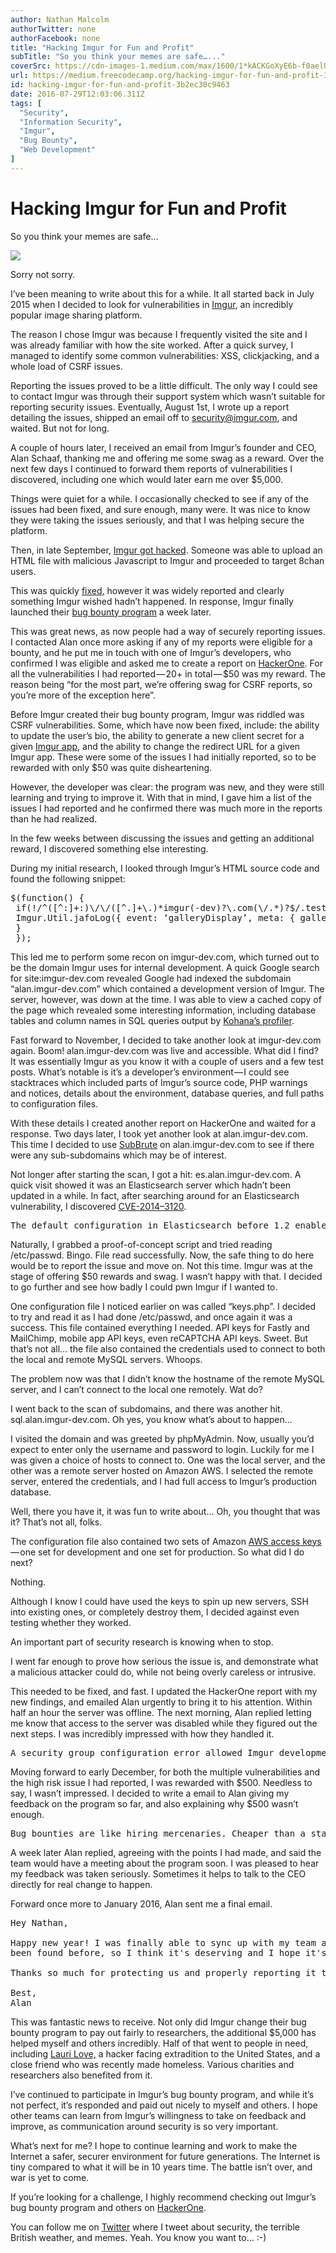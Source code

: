 ```yaml
---
author: Nathan Malcolm
authorTwitter: none
authorFacebook: none
title: "Hacking Imgur for Fun and Profit"
subTitle: "So you think your memes are safe…..."
coverSrc: https://cdn-images-1.medium.com/max/1600/1*kACKGoXyE6b-f0aelUSF4Q.jpeg
url: https://medium.freecodecamp.org/hacking-imgur-for-fun-and-profit-3b2ec30c9463
id: hacking-imgur-for-fun-and-profit-3b2ec30c9463
date: 2016-07-29T12:03:06.311Z
tags: [
  "Security",
  "Information Security",
  "Imgur",
  "Bug Bounty",
  "Web Development"
]
---
```

# Hacking Imgur for Fun and Profit

So you think your memes are safe…



![](https://cdn-images-1.medium.com/max/1600/1*kACKGoXyE6b-f0aelUSF4Q.jpeg)

Sorry not sorry.



I’ve been meaning to write about this for a while. It all started back in July 2015 when I decided to look for vulnerabilities in [Imgur](http://imgur.com/), an incredibly popular image sharing platform.

The reason I chose Imgur was because I frequently visited the site and I was already familiar with how the site worked. After a quick survey, I managed to identify some common vulnerabilities: XSS, clickjacking, and a whole load of CSRF issues.

Reporting the issues proved to be a little difficult. The only way I could see to contact Imgur was through their support system which wasn’t suitable for reporting security issues. Eventually, August 1st, I wrote up a report detailing the issues, shipped an email off to security@imgur.com, and waited. But not for long.

A couple of hours later, I received an email from Imgur’s founder and CEO, Alan Schaaf, thanking me and offering me some swag as a reward. Over the next few days I continued to forward them reports of vulnerabilities I discovered, including one which would later earn me over $5,000.

Things were quiet for a while. I occasionally checked to see if any of the issues had been fixed, and sure enough, many were. It was nice to know they were taking the issues seriously, and that I was helping secure the platform.

Then, in late September, [Imgur got hacked](https://www.reddit.com/r/technology/comments/3lw2g6/imgur_is_being_used_to_create_a_botnet_and_ddos/). Someone was able to upload an HTML file with malicious Javascript to Imgur and proceeded to target 8chan users.

This was quickly [fixed,](http://blog.imgur.com/2015/09/22/imgur-vulnerability-patched/) however it was widely reported and clearly something Imgur wished hadn’t happened. In response, Imgur finally launched their [bug bounty program](http://blog.imgur.com/2015/09/30/imgurs-security-bug-bounty-program/) a week later.

This was great news, as now people had a way of securely reporting issues. I contacted Alan once more asking if any of my reports were eligible for a bounty, and he put me in touch with one of Imgur’s developers, who confirmed I was eligible and asked me to create a report on [HackerOne](https://hackerone.com/imgur). For all the vulnerabilities I had reported — 20+ in total — $50 was my reward. The reason being “for the most part, we’re offering swag for CSRF reports, so you’re more of the exception here”.

Before Imgur created their bug bounty program, Imgur was riddled was CSRF vulnerabilities. Some, which have now been fixed, include: the ability to update the user’s bio, the ability to generate a new client secret for a given [Imgur app,](https://imgur.com/account/settings/apps) and the ability to change the redirect URL for a given Imgur app. These were some of the issues I had initially reported, so to be rewarded with only $50 was quite disheartening.

However, the developer was clear: the program was new, and they were still learning and trying to improve it. With that in mind, I gave him a list of the issues I had reported and he confirmed there was much more in the reports than he had realized.

In the few weeks between discussing the issues and getting an additional reward, I discovered something else interesting.

During my initial research, I looked through Imgur’s HTML source code and found the following snippet:

<pre name="788a" id="788a" class="graf graf--pre graf-after--p">$(function() {  
 if(!/^([^:]+:)\/\/([^.]+\.)*imgur(-dev)?\.com(\/.*)?$/.test(document.referrer)) {  
 Imgur.Util.jafoLog({ event: ‘galleryDisplay’, meta: { gallerySort: ‘viral’, galleryType: ‘hot’ }});  
 }  
 });</pre>

This led me to perform some recon on imgur-dev.com, which turned out to be the domain Imgur uses for internal development. A quick Google search for site:imgur-dev.com revealed Google had indexed the subdomain “alan.imgur-dev.com” which contained a development version of Imgur. The server, however, was down at the time. I was able to view a cached copy of the page which revealed some interesting information, including database tables and column names in SQL queries output by [Kohana’s profiler](https://kohanaframework.org/3.1/guide/kohana/profiling).

Fast forward to November, I decided to take another look at imgur-dev.com again. Boom! alan.imgur-dev.com was live and accessible. What did I find? It was essentially Imgur as you know it with a couple of users and a few test posts. What’s notable is it’s a developer’s environment — I could see stacktraces which included parts of Imgur’s source code, PHP warnings and notices, details about the environment, database queries, and full paths to configuration files.

With these details I created another report on HackerOne and waited for a response. Two days later, I took yet another look at alan.imgur-dev.com. This time I decided to use [SubBrute](https://github.com/TheRook/subbrute) on alan.imgur-dev.com to see if there were any sub-subdomains which may be of interest.

Not longer after starting the scan, I got a hit: es.alan.imgur-dev.com. A quick visit showed it was an Elasticsearch server which hadn’t been updated in a while. In fact, after searching around for an Elasticsearch vulnerability, I discovered [CVE-2014–3120](https://www.cve.mitre.org/cgi-bin/cvename.cgi?name=2014-3120).

<pre name="f686" id="f686" class="graf graf--pre graf-after--p">The default configuration in Elasticsearch before 1.2 enables dynamic scripting, which allows remote attackers to execute arbitrary MVEL expressions and Java code via the source parameter to _search.</pre>

Naturally, I grabbed a proof-of-concept script and tried reading /etc/passwd. Bingo. File read successfully. Now, the safe thing to do here would be to report the issue and move on. Not this time. Imgur was at the stage of offering $50 rewards and swag. I wasn’t happy with that. I decided to go further and see how badly I could pwn Imgur if I wanted to.

One configuration file I noticed earlier on was called “keys.php”. I decided to try and read it as I had done /etc/passwd, and once again it was a success. This file contained everything I needed. API keys for Fastly and MailChimp, mobile app API keys, even reCAPTCHA API keys. Sweet. But that’s not all… the file also contained the credentials used to connect to both the local and remote MySQL servers. Whoops.

The problem now was that I didn’t know the hostname of the remote MySQL server, and I can’t connect to the local one remotely. Wat do?

I went back to the scan of subdomains, and there was another hit. sql.alan.imgur-dev.com. Oh yes, you know what’s about to happen…

I visited the domain and was greeted by phpMyAdmin. Now, usually you’d expect to enter only the username and password to login. Luckily for me I was given a choice of hosts to connect to. One was the local server, and the other was a remote server hosted on Amazon AWS. I selected the remote server, entered the credentials, and I had full access to Imgur’s production database.

Well, there you have it, it was fun to write about… Oh, you thought that was it? That’s not all, folks.

The configuration file also contained two sets of Amazon [AWS access keys](https://aws.amazon.com/developers/access-keys/) — one set for development and one set for production. So what did I do next?

Nothing.

Although I know I could have used the keys to spin up new servers, SSH into existing ones, or completely destroy them, I decided against even testing whether they worked.

An important part of security research is knowing when to stop.

I went far enough to prove how serious the issue is, and demonstrate what a malicious attacker could do, while not being overly careless or intrusive.

This needed to be fixed, and fast. I updated the HackerOne report with my new findings, and emailed Alan urgently to bring it to his attention. Within half an hour the server was offline. The next morning, Alan replied letting me know that access to the server was disabled while they figured out the next steps. I was incredibly impressed with how they handled it.

<pre name="65af" id="65af" class="graf graf--pre graf-after--p">A security group configuration error allowed Imgur development environments to face the public internet. Typically these environments were protected behind a special endpoint which would open access to authenticated Imgur employees for a short time window. Since the development environments were configured in such a manner to make development easier, some keys and environment variables were exposed. While most of these pieces of sensitive information were limited to the development environments, some production information was also exposed. Since this report was published, security around development environments has been completely re-worked and they now reside behind a VPN.</pre>

Moving forward to early December, for both the multiple vulnerabilities and the high risk issue I had reported, I was rewarded with $500\. Needless to say, I wasn’t impressed. I decided to write a email to Alan giving my feedback on the program so far, and also explaining why $500 wasn’t enough.

<pre name="68fd" id="68fd" class="graf graf--pre graf-after--p">Bug bounties are like hiring mercenaries. Cheaper than a standing army of pentesters. But don't complain when they swap sides for more gold.</pre>

A week later Alan replied, agreeing with the points I had made, and said the team would have a meeting about the program soon. I was pleased to hear my feedback was taken seriously. Sometimes it helps to talk to the CEO directly for real change to happen.

Forward once more to January 2016, Alan sent me a final email.

<pre name="5157" id="5157" class="graf graf--pre graf-after--p">Hey Nathan,  

Happy new year! I was finally able to sync up with my team and come to a conclusion on this. Since your exploit went above and beyond (contained several exploits all chained together, access to production data, etc), we want to go above and beyond for you too, and have agreed to offer you an additional $5,000\. This is so much higher than anything we've ever offered before, but again, this exploit was so much higher than anything that has  
been found before, so I think it's deserving and I hope it's sufficient for you.  

Thanks so much for protecting us and properly reporting it to us. Best of luck in the new year.  

Best,  
Alan</pre>

This was fantastic news to receive. Not only did Imgur change their bug bounty program to pay out fairly to researchers, the additional $5,000 has helped myself and others incredibly. Half of that went to people in need, including [Lauri Love,](https://freelauri.com/) a hacker facing extradition to the United States, and a close friend who was recently made homeless. Various charities and researchers also benefited from it.

I’ve continued to participate in Imgur’s bug bounty program, and while it’s not perfect, it’s responded and paid out nicely to myself and others. I hope other teams can learn from Imgur’s willingness to take on feedback and improve, as communication around security is so very important.

What’s next for me? I hope to continue learning and work to make the Internet a safer, securer environment for future generations. The Internet is tiny compared to what it will be in 10 years time. The battle isn’t over, and war is yet to come.

If you’re looking for a challenge, I highly recommend checking out Imgur’s bug bounty program and others on [HackerOne](https://hackerone.com/imgur).

You can follow me on [Twitter](https://twitter.com/NathOnSecurity) where I tweet about security, the terrible British weather, and memes. Yeah. You know you want to… :-)








